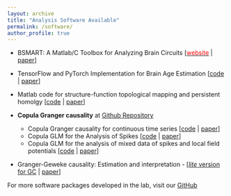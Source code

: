 ```yaml
---
layout: archive
title: "Analysis Software Available"
permalink: /software/
author_profile: true
---
```


* BSMART: A Matlab/C Toolbox for Analyzing Brain Circuits [[<span style="color:red">website</span>](https://brain-smart.org/) &#124; [paper](https://doi.org/10.1016/j.neunet.2008.05.007)]

* TensorFlow and PyTorch Implementation for Brain Age Estimation [[code](https://github.com/hualouliang/BrainAgePrediction) &#124; [paper](https://onlinelibrary.wiley.com/doi/abs/10.1002/hbm.24588)]

* Matlab code for structure-function topological mapping and persistent homolgy [[code](https://github.com/hualouliang/StructureFunctionMapping) &#124; [paper](https://doi.org/10.1371/journal.pcbi.1005325)]
* **Copula Granger causality** at [Github Repository](https://github.com/hualouliang) 
  - Copula Granger causality for continuous time series [[code](https://github.com/hualouliang/CopulaGrangerCausality_ContinuousData) &#124; [paper](https://doi.org/10.1016/j.neuroimage.2014.06.013)]
  - Copula GLM for the Analysis of Spikes [[code](https://github.com/hualouliang/CopulaGrangerCausality_Spikes) &#124; [paper](https://www.jneurosci.org/content/35/23/8745)]
  - Copula GLM for the analysis of mixed data of spikes and local field potentials [[code](https://github.com/hualouliang/CopulaGrangerCausality_MixedData) &#124; [paper](https://doi.org/10.1016/j.neuroimage.2016.03.030)]
  
* Granger-Geweke causality: Estimation and interpretation - [[*lite* version for GC](https://github.com/hualouliang/Granger_Geweke_Causality) &#124; [paper](https://www.sciencedirect.com/science/article/pii/S1053811918303537?via%3Dihub)]

For more software packages developed in the lab, visit our [GitHub](https://github.com/hualouliang)
